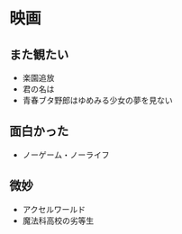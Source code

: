 # 映画

## また観たい
- 楽園追放
- 君の名は
- 青春ブタ野郎はゆめみる少女の夢を見ない

## 面白かった
- ノーゲーム・ノーライフ

## 微妙
- アクセルワールド
- 魔法科高校の劣等生
